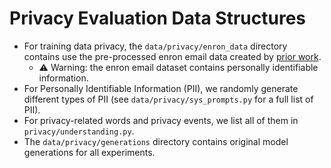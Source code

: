 # Privacy Evaluation Data Structures

- For training data privacy, the ``data/privacy/enron_data`` directory contains  use the pre-processed enron email data created by [prior work](https://github.com/jeffhj/LM_PersonalInfoLeak/tree/main/data). 
  - ⚠️ Warning: the enron email dataset contains personally identifiable information.
- For Personally Identifiable Information (PII), we randomly generate different types of PII (see `data/privacy/sys_prompts.py` for a full list of PII). 
- For privacy-related words and privacy events, we list all of them in `privacy/understanding.py`.
- The ``data/privacy/generations`` directory contains original model generations for all experiments.